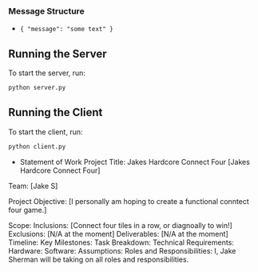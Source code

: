 ### Message Structure
- `{ "message": "some text" }`

## Running the Server
To start the server, run:
```bash
python server.py
```

## Running the Client
To start the client, run:
```bash
python client.py
```




* Statement of Work
Project Title: Jakes Hardcore Connect Four
[Jakes Hardcore Connect Four]

Team:
[Jake S]

Project Objective:
[I personally am hoping to create a functional conntect four game.]

Scope:
Inclusions:
[Connect four tiles in a row, or diagnoally to win!]
Exclusions:
[N/A at the moment]
Deliverables:
[N/A at the moment]
Timeline:
Key Milestones:
Task Breakdown:
Technical Requirements:
Hardware:
Software:
Assumptions:
Roles and Responsibilities:
I, Jake Sherman will be taking on all roles and responsibilities.
